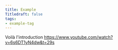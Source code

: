 ```yaml
---
title: Example 
Titledraft: false
tags: 
- example-tag
---
```

Voilà l'introduction
https://www.youtube.com/watch?v=6s6DT1yN4dw&t=29s